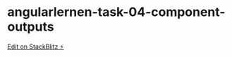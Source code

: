 # angularlernen-task-04-component-outputs

[Edit on StackBlitz ⚡️](https://stackblitz.com/edit/angularlernen-task-04-component-outputs)